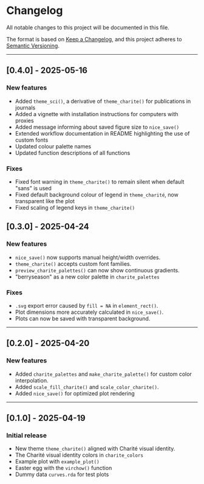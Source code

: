 # Changelog

All notable changes to this project will be documented in this file.

The format is based on [Keep a Changelog](https://keepachangelog.com/en/1.0.0/), and this project adheres to [Semantic Versioning](https://semver.org/spec/v2.0.0.html).

---


## [0.4.0] - 2025-05-16

### New features
- Added `theme_sci()`, a derivative of `theme_charite()` for publications in journals
- Added a vignette with installation instructions for computers with proxies
- Added message informing about saved figure size to `nice_save()`
- Extended workflow documentation in README highlighting the use of custom fonts
- Updated colour palette names
- Updated function descriptions of all functions

### Fixes
- Fixed font warning in `theme_charite()` to remain silent when default "sans" is used
- Fixed default background colour of legend in `theme_charité`, now transparent like the plot
- Fixed scaling of legend keys in `theme_charite()`

## [0.3.0] - 2025-04-24

### New features
- `nice_save()` now supports manual height/width overrides.
- `theme_charite()` accepts custom font families.
- `preview_charite_palettes()` can now show continuous gradients.
- "berryseason" as a new color palette in `charite_palettes`

### Fixes
- `.svg` export error caused by `fill = NA` in `element_rect()`.
- Plot dimensions more accurately calculated in `nice_save()`.
- Plots can now be saved with transparent background.

---

## [0.2.0] - 2025-04-20

### New features
- Added `charite_palettes` and `make_charite_palette()` for custom color interpolation.
- Added `scale_fill_charite()` and `scale_color_charite()`.
- Added `nice_save()` for optimized plot rendering

---

## [0.1.0] - 2025-04-19

### Initial release
- New theme `theme_charite()` aligned with Charité visual identity.
- The Charité visual identity colors in `charite_colors`
- Example plot with `example_plot()`
- Easter egg with the `virchow()` function
- Dummy data `curves.rda` for test plots